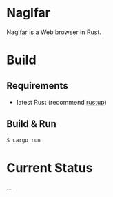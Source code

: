 # Naglfar

Naglfar is a Web browser in Rust.

# Build 

## Requirements
- latest Rust (recommend [rustup](https://www.rustup.rs/))

## Build & Run

```sh
$ cargo run
```

# Current Status

...
